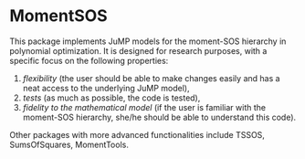 # MomentSOS

This package implements JuMP models for the moment-SOS hierarchy in polynomial optimization. It is designed for research purposes, with a specific focus on the following properties: 

1. *flexibility* (the user should be able to make changes easily and has a neat access to the underlying JuMP model),
2. *tests* (as much as possible, the code is tested),
3. *fidelity to the mathematical model* (if the user is familiar with the moment-SOS hierarchy, she/he should be able to understand this code).

Other packages with more advanced functionalities include TSSOS, SumsOfSquares, MomentTools.